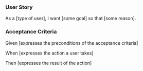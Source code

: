 ### User Story

As a [type of user], I want [some goal] so that [some reason].

### Acceptance Criteria



Given [expresses the preconditions of the acceptance criteria] 

When [expresses the action a user takes]

Then [expresses the result of the action]
